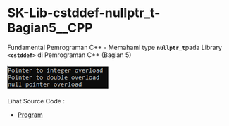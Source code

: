 # SK-Lib-cstddef-nullptr_t-Bagian5__CPP
Fundamental Pemrograman C++ - Memahami type <code><b>nullptr_t</b></code>pada Library <code><b>&lt;cstddef></b></code> di Pemrograman C++ (Bagian 5)<br><br>
<img src="https://github.com/RizkyKhapidsyah/SK-Lib-cstddef-nullptr_t-Bagian5__CPP/blob/master/SK-Lib-cstddef-nullptr_t-Bagian5__CPP/result/001.PNG"><br><br>
Lihat Source Code : <br>
- <a href="https://github.com/RizkyKhapidsyah/SK-Lib-cstddef-nullptr_t-Bagian5__CPP/blob/master/SK-Lib-cstddef-nullptr_t-Bagian5__CPP/Source.cpp">Program</a>
